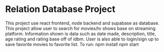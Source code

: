# Relation Database Project
 
This project use react frontend, node backend and supabase as database. This project allow user to search for movies/tv shows base on streaming platform. Information shown is data such as date made, description, title, age rating and rating base off of idbm. User is also able to login/sign up to save favorite movies to favorite list.
 To run:
   npm install
   npm start
